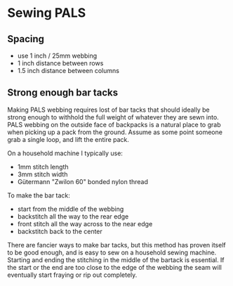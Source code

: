 




# Sewing PALS


## Spacing

- use 1 inch / 25mm webbing
- 1 inch distance between rows
- 1.5 inch distance between columns



## Strong enough bar tacks

Making PALS webbing requires lost of bar tacks that should ideally be strong enough to withhold the full weight of whatever they are sewn into. PALS webbing on the outside face of backpacks is a natural place to grab when picking up a pack from the ground. Assume as some point someone grab a single loop, and lift the entire pack.

On a household machine I typically use:
- 1mm stitch length
- 3mm stitch width
- Gütermann "Zwilon 60" bonded nylon thread

To make the bar tack:
- start from the middle of the webbing
- backstitch all the way to the rear edge
- front stitch all the way across to the near edge
- backstitch back to the center


There are fancier ways to make bar tacks, but this method has proven itself to be good enough, and is easy to sew on a household sewing machine. Starting and ending the stitching in the middle of the bartack is essential. If the start or the end are too close to the edge of the webbing the seam will eventually start fraying or rip out completely.